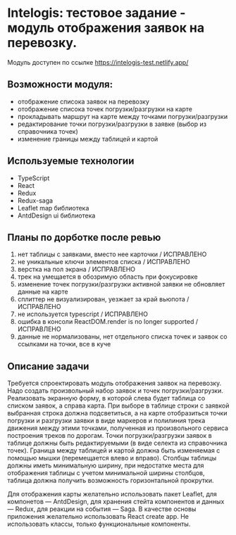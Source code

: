 # Intelogis: тестовое задание - модуль отображения заявок на перевозку.

Модуль доступен по ссылке https://intelogis-test.netlify.app/

## Возможности модуля:

- отображение списока заявок на перевозку
- отображение списока точек погрузки/разгрузки на карте
- прокладывать маршрут на карте между точками погрузки/разгрузки
- редактирование точки погрузки/разгрузки в заявке (выбор из справочника точек)
- изменение границы между таблицей и картой

## Используемые технологии

- TypeScript
- React
- Redux
- Redux-saga
- Leaflet map библиотека
- AntdDesign ui библиотека

## Планы по дорботке после ревью

1. нет таблицы с заявками, вместо нее карточки / ИСПРАВЛЕНО
2. не уникальные ключи элементов списка / ИСПРАВЛЕНО
3. верстка на пол экрана / ИСПРАВЛЕНО
4. трек на умещается в обозримую область при фокусировке
5. изменение точек погрузки/разгрузки активной заявки не обновляет данные на карте
6. сплиттер не визуализирован, уезжает за край вьюпота / ИСПРАВЛЕНО
7. не используется typescript / ИСПРАВЛЕНО
8. ошибка в консоли ReactDOM.render is no longer supported / ИСПРАВЛЕНО
9. данные не нормализованы, нет отдельного списка точек и заявок со ссылками на точки, все в куче

## Описание задачи

Требуется спроектировать модуль отображения заявок на перевозку.
Надо создать произвольный набор заявок и точек погрузки/разгрузки.
Реализовать экранную форму, в которой слева будет таблица со списком заявок, а
справа карта. При выборе в таблице строки с заявкой выбранная строка должна
подсветиться, а на карте отобразиться точки погрузки и разгрузки заявки в виде
маркеров и полилиния трека движения между этими точками, полученная из
произвольного сервиса построения треков по дорогам. Точки погрузки/разгрузки
заявок в таблице должны быть редактируемыми (в виде селекта из справочника
точек). Граница между таблицей и картой должна быть изменяемая с помощью
мышки (перемещается влево и вправо). Столбцы таблицы должны иметь
минимальную ширину, при недостатке места для отображения таблицы с учетом
минимальной ширины столбцов, таблица должна получить возможность
горизонтальной прокрутки.

Для отображения карты желательно использовать пакет Leaflet, для компонетов
— AntdDesign, для хранения стейта компонентов и данных — Redux, для реакции на
события — Saga. В качестве основы приложения желательно использовать React
create app. Не использовать классы, только функциональные компоненты.
